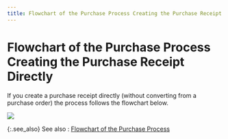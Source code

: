 ```yaml
---
title: Flowchart of the Purchase Process Creating the Purchase Receipt Directly
---
```


# Flowchart of the Purchase Process Creating the Purchase Receipt Directly


If you create a purchase receipt directly (without converting from a  purchase order) the process follows the flowchart below.


![]({{site.pp_baseurl}}/img/purchase_process_flowchart_pr_direct_version_400_pur.jpg)


{:.see_also}
See also
: [Flowchart  of the Purchase Process]({{site.pp_baseurl}}/purc-proc/flowchart_of_the_purchase_process.html)
